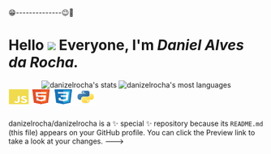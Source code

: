 😁--------------😉💫

<h1 align="left">Hello <img src="https://raw.githubusercontent.com/kaueMarques/kaueMarques/master/hi.gif" width="30px"> Everyone, I'm <em>Daniel Alves da Rocha.</em> </h1>

<div align="center">
 <img width="490em" src="https://github-readme-stats.vercel.app/api?username=danizelrocha&show_icons=true&theme=vision-friendly-dark" alt="danizelrocha's stats"/>
 <img width="490em" src="https://github-readme-stats.vercel.app/api/top-langs/?username=danizelrocha&layout=compact&theme=vision-friendly-dark" alt="danizelrocha's     most languages"/>
</div>
  
 <div>
  <img align="center" alt="Rafa-Js" height="30" width="40" src="https://raw.githubusercontent.com/devicons/devicon/master/icons/javascript/javascript-plain.svg">
  <img align="center" alt="Rafa-HTML" height="30" width="40" src="https://raw.githubusercontent.com/devicons/devicon/master/icons/html5/html5-original.svg">
  <img align="center" alt="Rafa-CSS" height="30" width="40" src="https://raw.githubusercontent.com/devicons/devicon/master/icons/css3/css3-original.svg">
  <img align="center" alt="Rafa-Python" height="30" width="40" src="https://raw.githubusercontent.com/devicons/devicon/master/icons/python/python-original.svg">
 </div>   
 
  ##
danizelrocha/danizelrocha is a ✨ special ✨ repository because its `README.md` (this file) appears on your GitHub profile.
You can click the Preview link to take a look at your changes.
--->
